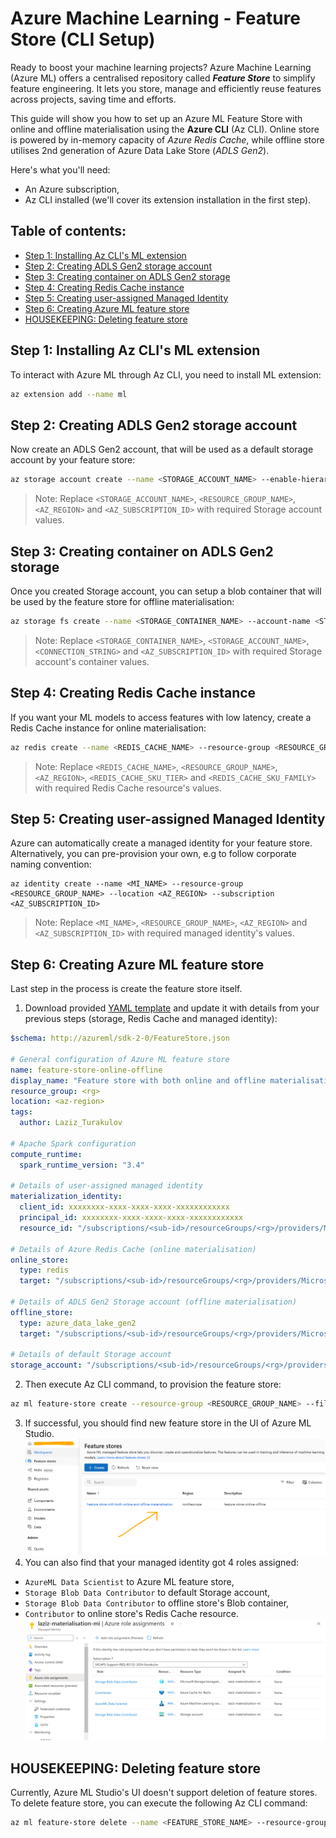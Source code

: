 # Azure Machine Learning - Feature Store (CLI Setup)

Ready to boost your machine learning projects? Azure Machine Learning (Azure ML) offers a centralised repository called _**Feature Store**_ to simplify feature engineering. It lets you store, manage and efficiently reuse features across projects, saving time and efforts.

This guide will show you how to set up an Azure ML Feature Store with online and offline materialisation using the **Azure CLI** (Az CLI). Online store is powered by in-memory capacity of _Azure Redis Cache_, while offline store utilises 2nd generation of Azure Data Lake Store (_ADLS Gen2_).

Here's what you'll need:
- An Azure subscription,
- Az CLI installed (we'll cover its extension installation in the first step).

## Table of contents:
- [Step 1: Installing Az CLI's ML extension](https://github.com/LazaUK/AzureML-FeatureStore-CLI#step-1-installing-az-clis-ml-extension)
- [Step 2: Creating ADLS Gen2 storage account](https://github.com/LazaUK/AzureML-FeatureStore-CLI#step-2-creating-adls-gen2-storage-account)
- [Step 3: Creating container on ADLS Gen2 storage](https://github.com/LazaUK/AzureML-FeatureStore-CLI#step-3-creating-container-on-adls-gen2-storage)
- [Step 4: Creating Redis Cache instance](https://github.com/LazaUK/AzureML-FeatureStore-CLI#step-4-creating-redis-cache-instance)
- [Step 5: Creating user-assigned Managed Identity](https://github.com/LazaUK/AzureML-FeatureStore-CLI#step-5-creating-user-assigned-managed-identity)
- [Step 6: Creating Azure ML feature store](https://github.com/LazaUK/AzureML-FeatureStore-CLI#step-6-creating-azure-ml-feature-store)
- [HOUSEKEEPING: Deleting feature store](https://github.com/LazaUK/AzureML-FeatureStore-CLI#housekeeping-deleting-feature-store)

## Step 1: Installing Az CLI's ML extension
To interact with Azure ML through Az CLI, you need to install ML extension:
``` Bash
az extension add --name ml
```

## Step 2: Creating ADLS Gen2 storage account
Now create an ADLS Gen2 account, that will be used as a default storage account by your feature store:
``` Bash
az storage account create --name <STORAGE_ACCOUNT_NAME> --enable-hierarchical-namespace true --resource-group <RESOURCE_GROUP_NAME> --location <AZ_REGION> --subscription <AZ_SUBSCRIPTION_ID>
```
> Note: Replace ```<STORAGE_ACCOUNT_NAME>```, ```<RESOURCE_GROUP_NAME>```, ```<AZ_REGION>``` and ```<AZ_SUBSCRIPTION_ID>``` with required Storage account values.

## Step 3: Creating container on ADLS Gen2 storage
Once you created Storage account, you can setup a blob container that will be used by the feature store for offline materialisation:
``` Bash
az storage fs create --name <STORAGE_CONTAINER_NAME> --account-name <STORAGE_ACCOUNT_NAME> --subscription <AZ_SUBSCRIPTION_ID> --connection-string <CONNECTION_STRING>
```
> Note: Replace ```<STORAGE_CONTAINER_NAME>```, ```<STORAGE_ACCOUNT_NAME>```, ```<CONNECTION_STRING>``` and ```<AZ_SUBSCRIPTION_ID>``` with required Storage account's container values.

## Step 4: Creating Redis Cache instance
If you want your ML models to access features with low latency, create a Redis Cache instance for online materialisation:
``` Bash
az redis create --name <REDIS_CACHE_NAME> --resource-group <RESOURCE_GROUP_NAME> --location <AZ_REGION> --sku <REDIS_CACHE_SKU_TIER> --vm-size <REDIS_CACHE_SKU_FAMILY>
```
> Note: Replace ```<REDIS_CACHE_NAME>```, ```<RESOURCE_GROUP_NAME>```, ```<AZ_REGION>```, ```<REDIS_CACHE_SKU_TIER>``` and ```<REDIS_CACHE_SKU_FAMILY>``` with required Redis Cache resource's values.

## Step 5: Creating user-assigned Managed Identity
Azure can automatically create a managed identity for your feature store. Alternatively, you can pre-provision your own, e.g to follow corporate naming convention:
```
az identity create --name <MI_NAME> --resource-group <RESOURCE_GROUP_NAME> --location <AZ_REGION> --subscription <AZ_SUBSCRIPTION_ID>
```
> Note: Replace ```<MI_NAME>```, ```<RESOURCE_GROUP_NAME>```, ```<AZ_REGION>``` and ```<AZ_SUBSCRIPTION_ID>``` with required managed identity's values.

## Step 6: Creating Azure ML feature store
Last step in the process is create the feature store itself.

1. Download provided [YAML template](./FeatureStore_Online_Offline.yaml) and update it with details from your previous steps (storage, Redis Cache and managed identity):
``` YAML
$schema: http://azureml/sdk-2-0/FeatureStore.json

# General configuration of Azure ML feature store
name: feature-store-online-offline
display_name: "Feature store with both online and offline materialisation"
resource_group: <rg>
location: <az-region>
tags:
  author: Laziz_Turakulov

# Apache Spark configuration
compute_runtime:
  spark_runtime_version: "3.4"

# Details of user-assigned managed identity
materialization_identity:
  client_id: xxxxxxxx-xxxx-xxxx-xxxx-xxxxxxxxxxxx
  principal_id: xxxxxxxx-xxxx-xxxx-xxxx-xxxxxxxxxxxx
  resource_id: "/subscriptions/<sub-id>/resourceGroups/<rg>/providers/Microsoft.ManagedIdentity/userAssignedIdentities/<mi-name>"

# Details of Azure Redis Cache (online materialisation)
online_store:
  type: redis
  target: "/subscriptions/<sub-id>/resourceGroups/<rg>/providers/Microsoft.Cache/Redis/<redis-name>"

# Details of ADLS Gen2 Storage account (offline materialisation)
offline_store:
  type: azure_data_lake_gen2
  target: "/subscriptions/<sub-id>/resourceGroups/<rg>/providers/Microsoft.Storage/storageAccounts/<storage_name>/blobServices/default/containers/<container_name>"
  
# Details of default Storage account
storage_account: "/subscriptions/<sub-id>/resourceGroups/<rg>/providers/Microsoft.Storage/storageAccounts/<storage_name>"
```
2. Then execute Az CLI command, to provision the feature store:
``` Bash
az ml feature-store create --resource-group <RESOURCE_GROUP_NAME> --file FeatureStore_Online_Offline.yaml
```
3. If successful, you should find new feature store in the UI of Azure ML Studio.
![AzureML_FeatureStore_Home](images/AzureML_FeatureStore_Home.png)
4. You can also find that your managed identity got 4 roles assigned:
- ```AzureML Data Scientist``` to Azure ML feature store,
- ```Storage Blob Data Contributor``` to default Storage account,
- ```Storage Blob Data Contributor``` to offline store's Blob container,
- ```Contributor``` to online store's Redis Cache resource.
![AzureML_FeatureStore_MI](images/AzureML_FeatureStore_MI.png)

## HOUSEKEEPING: Deleting feature store
Currently, Azure ML Studio's UI doesn't support deletion of feature stores. To delete feature store, you can execute the following Az CLI command:
``` Bash
az ml feature-store delete --name <FEATURE_STORE_NAME> --resource-group <RESOURCE_GROUP_NAME> --all-resources
```
